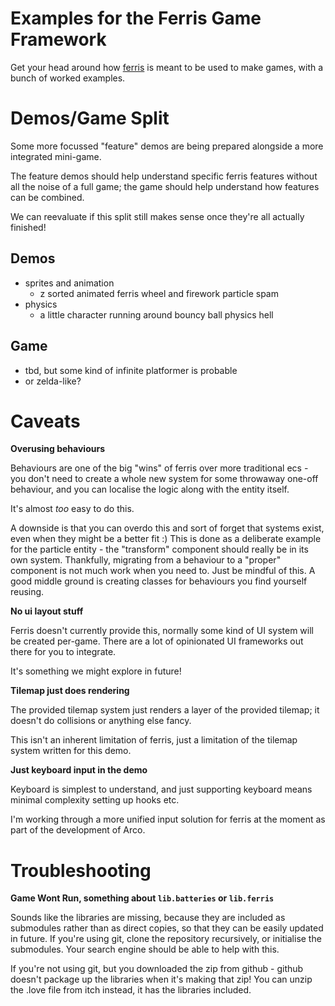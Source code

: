 # Examples for the Ferris Game Framework

Get your head around how [ferris](https://github.com/1bardesign/ferris) is meant to be used to make games, with a bunch of worked examples.

# Demos/Game Split

Some more focussed "feature" demos are being prepared alongside a more integrated mini-game.

The feature demos should help understand specific ferris features without all the noise of a full game; the game should help understand how features can be combined.

We can reevaluate if this split still makes sense once they're all actually finished!

## Demos

- sprites and animation
	- z sorted animated ferris wheel and firework particle spam
- physics
	- a little character running around bouncy ball physics hell

## Game

- tbd, but some kind of infinite platformer is probable
- or zelda-like?

# Caveats

**Overusing behaviours**

Behaviours are one of the big "wins" of ferris over more traditional ecs - you don't need to create a whole new system for some throwaway one-off behaviour, and you can localise the logic along with the entity itself.

It's almost _too_ easy to do this.

A downside is that you can overdo this and sort of forget that systems exist, even when they might be a better fit :) This is done as a deliberate example for the particle entity - the "transform" component should really be in its own system. Thankfully, migrating from a behaviour to a "proper" component is not much work when you need to. Just be mindful of this. A good middle ground is creating classes for behaviours you find yourself reusing.

**No ui layout stuff**

Ferris doesn't currently provide this, normally some kind of UI system will be created per-game. There are a lot of opinionated UI frameworks out there for you to integrate.

It's something we might explore in future!

**Tilemap just does rendering**

The provided tilemap system just renders a layer of the provided tilemap; it doesn't do collisions or anything else fancy.

This isn't an inherent limitation of ferris, just a limitation of the tilemap system written for this demo.

**Just keyboard input in the demo**

Keyboard is simplest to understand, and just supporting keyboard means minimal complexity setting up hooks etc.

I'm working through a more unified input solution for ferris at the moment as part of the development of Arco.

# Troubleshooting

**Game Wont Run, something about `lib.batteries` or `lib.ferris`**

Sounds like the libraries are missing, because they are included as submodules rather than as direct copies, so that they can be easily updated in future.
If you're using git, clone the repository recursively, or initialise the submodules.
Your search engine should be able to help with this.

If you're not using git, but you downloaded the zip from github - github doesn't package up the libraries when it's making that zip!
You can unzip the .love file from itch instead, it has the libraries included.
